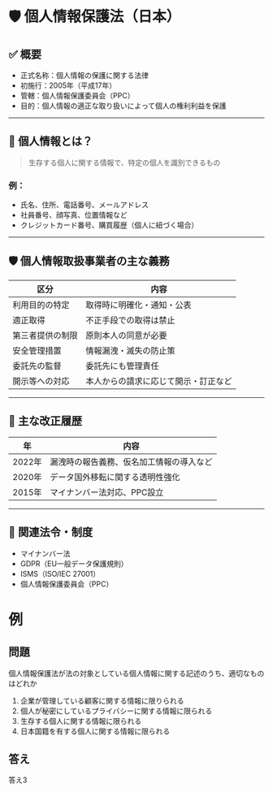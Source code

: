 # 🛡 個人情報保護法（日本）

## ✅ 概要
- 正式名称：個人情報の保護に関する法律
- 初施行：2005年（平成17年）
- 管轄：個人情報保護委員会（PPC）
- 目的：個人情報の適正な取り扱いによって個人の権利利益を保護

---

## 👤 個人情報とは？

> 生存する個人に関する情報で、特定の個人を識別できるもの

### 例：
- 氏名、住所、電話番号、メールアドレス
- 社員番号、顔写真、位置情報など
- クレジットカード番号、購買履歴（個人に紐づく場合）

---

## 🛡 個人情報取扱事業者の主な義務

| 区分 | 内容 |
|------|------|
| 利用目的の特定 | 取得時に明確化・通知・公表 |
| 適正取得 | 不正手段での取得は禁止 |
| 第三者提供の制限 | 原則本人の同意が必要 |
| 安全管理措置 | 情報漏洩・滅失の防止策 |
| 委託先の監督 | 委託先にも管理責任 |
| 開示等への対応 | 本人からの請求に応じて開示・訂正など |

---

## 🔁 主な改正履歴

| 年 | 内容 |
|----|------|
| 2022年 | 漏洩時の報告義務、仮名加工情報の導入など |
| 2020年 | データ国外移転に関する透明性強化 |
| 2015年 | マイナンバー法対応、PPC設立 |

---

## 📎 関連法令・制度

- マイナンバー法
- GDPR（EU一般データ保護規則）
- ISMS（ISO/IEC 27001）
- 個人情報保護委員会（PPC）
# 例
## 問題
個人情報保護法が法の対象としている個人情報に関する記述のうち、適切なものはどれか
1. 企業が管理している顧客に関する情報に限りられる
2. 個人が秘密にしているプライバシーに関する情報に限られる
3. 生存する個人に関する情報に限られる
4. 日本国籍を有する個人に関する情報に限られる
## 答え
答え3